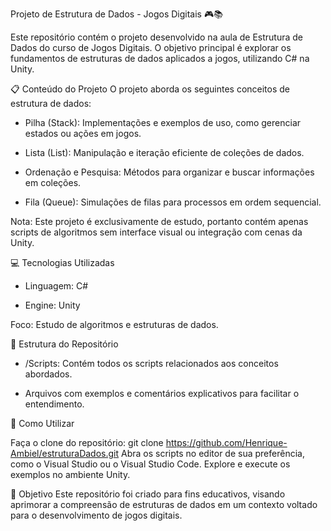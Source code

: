 Projeto de Estrutura de Dados - Jogos Digitais 🎮📚

Este repositório contém o projeto desenvolvido na aula de Estrutura de Dados do curso de Jogos Digitais. O objetivo principal é explorar os fundamentos de estruturas de dados aplicados a jogos, utilizando C# na Unity.

📋 Conteúdo do Projeto
O projeto aborda os seguintes conceitos de estrutura de dados:

- Pilha (Stack): Implementações e exemplos de uso, como gerenciar estados ou ações em jogos.

- Lista (List): Manipulação e iteração eficiente de coleções de dados.

- Ordenação e Pesquisa: Métodos para organizar e buscar informações em coleções.

- Fila (Queue): Simulações de filas para processos em ordem sequencial.

Nota: Este projeto é exclusivamente de estudo, portanto contém apenas scripts de algoritmos sem interface visual ou integração com cenas da Unity.

💻 Tecnologias Utilizadas

- Linguagem: C#
  
- Engine: Unity

Foco: Estudo de algoritmos e estruturas de dados.

📁 Estrutura do Repositório

- /Scripts: Contém todos os scripts relacionados aos conceitos abordados.
  
- Arquivos com exemplos e comentários explicativos para facilitar o entendimento.

🚀 Como Utilizar

Faça o clone do repositório:
git clone https://github.com/Henrique-Ambiel/estruturaDados.git
Abra os scripts no editor de sua preferência, como o Visual Studio ou o Visual Studio Code.
Explore e execute os exemplos no ambiente Unity.

🎯 Objetivo
Este repositório foi criado para fins educativos, visando aprimorar a compreensão de estruturas de dados em um contexto voltado para o desenvolvimento de jogos digitais.

